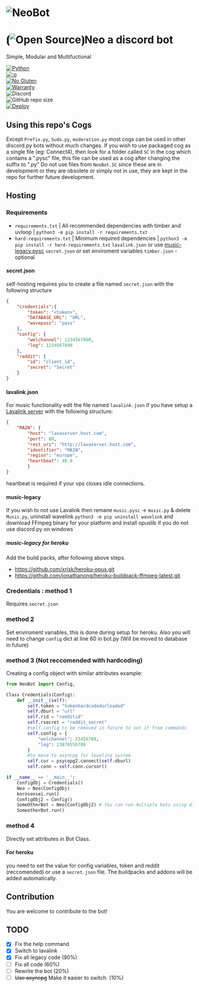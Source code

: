 # ![NeoBot](https://user-images.githubusercontent.com/51919967/86535024-01884d00-befb-11ea-8e27-577e6344413b.png)

# ⦗![Open Source](https://opensource.org/files/osi_favicon.png)⦘Neo a discord bot

Simple, Modular and Multifuctional

[![Python](https://forthebadge.com/images/badges/made-with-python.svg)](https://www.python.org/)<br>
[![:o](https://forthebadge.com/images/badges/you-didnt-ask-for-this.svg)](https://secureimg.stitcher.com/feedimagesplain328/158438.jpg)<br>
[![No Gluten](https://forthebadge.com/images/badges/gluten-free.svg)](https://image.shutterstock.com/image-vector/gluten-free-icon-vector-round-260nw-778351531.jpg)<br>
[![Warranty](https://img.shields.io/badge/NO-WARRANTY!-ff0000?style=for-the-badge&logo=appveyor&labelColor=cc0000)]()<br>
![Discord](https://img.shields.io/discord/583689248117489675?logo=DISCORD&style=for-the-badge)<br>
![GitHub repo size](https://img.shields.io/github/repo-size/TEEN-BOOM/korosensei?style=for-the-badge)<br>
[![Deploy](https://www.herokucdn.com/deploy/button.svg)](https://heroku.com/deploy?template=https://github.com/TEEN-BOOM/NeoBot.git)

## Using this repo's Cogs

Except `Prefix.py`, `Sudo.py`, `moderation.py` most cogs can be used in other discord.py bots without much changes.
If you wish to use packaged cog as a single file (eg: Connect4), then look for a folder called `SC` in the cog which 
contains a ".pysc" file, this file can be used as a cog after changing the suffix to ".py"
Do not use files from `NeoBot.SC` since these are in development or they are obsolete or simply not in use,
they are kept in the repo for further future development.

## Hosting 

### Requirements
 - `requirements.txt` | All recommended dependencies with timber and uvloop | `python3 -m pip install -r requirements.txt`
 - `hard-requirements.txt` | Minimum required dependencies | `python3 -m pip install -r hard-requirements.txt`
`lavalink.json` or use [music-legacy.pysc](https://github.com/TEEN-BOOM/NeoBot/blob/master/NeoBot/cogs/SC/music-legacy.pysc)
`secret.json` or set enviroment variables
`timber.json` - optional

#### secret.json
self-hosting requires you to create a file named `secret.json`
with the following structure 
```json
{
    "credentials":{
        "token": "<token>",
        "DATABASE_URL": "URL",
        "wavepass": "pass"
    },
    "config": {
        "welchannel": 1234567890,
        "log": 1234567890
    },
    "reddit": {
        "id": "client_id",
        "secret": "Secret"
    }
}
```
#### lavalink.json
For music functionality edit the file named `lavalink.json` if you have setup a [Lavalink server](https://github.com/Frederikam/Lavalink/releases/) with the following structure:
```json
{
    "MAIN": {
        "host": "lavaserver.host.com",
        "port": 80,
        "rest_uri": "http://lavaserver.host.com",
        "identifier": "MAIN",
        "region": "europe",
        "heartbeat": 40.0
        }
}
```
heartbeat is required if your vps closes idle connections.
#### music-legacy
If you wish to not use Lavalink then remane `music.pysc` -> `music.py` & delete `Music.py`, uninstall wavelink `python3 -m pip uninstall wavelink`
and download FFmpeg binary for your platform and install opuslib if you do not use discord.py on windows
##### music-legacy for heroku
Add the build packs, after following above steps.
- https://github.com/xrisk/heroku-opus.git
- https://github.com/jonathanong/heroku-buildpack-ffmpeg-latest.git

### Credentials : method 1
Requires `secret.json`

### method 2 

Set enviroment variables, this is done during setup for heroku.
Also you will need to change `config` dict at line 60 in bot.py (Will be moved to database in future)

### method 3 (Not reccomended with hardcoding)
Creating a config object with similar attributes
example:
```py
from NeoBot import Config, 

Class Credentials(Config):
    def __init__(self):
        self.token = "tokenhardcodedorloaded"
        self.dburl = "url"
        self.rid = "redditid"
        self.rsecret = "reddit_secret"
        #self.config to be removed in future to set it from commands
        self.config = {
            "welchannel": 23456789,
            "log": 23876556789
        }
        #to move to asyncpg for leveling system
        self.cur = psycopg2.connect(self.dburl)
        self.conn = self.conn.cursor()

if __name__ == '__main__':
    ConfigObj = Credentials()
    Neo = Neo(ConfigObj)
    korosensei.run()
    ConfigObj2 = Config()
    SomeOtherBot = Neo(ConfigObj2) # You can run multiple bots using different bot and config objects
    SomeotherBot.run()
```
### method 4
Directly set attributes in Bot Class.

#### For heroku 
you need to set the value for config variables, token and reddit (reccomended) or use a `secret.json` file.
The buildpacks and addons will be added automatically.

## Contribution
You are welcome to contribute to the bot!

## TODO
- [x] Fix the help command
- [x] Switch to lavalink
- [x] Fix all legacy code (90%)
- [ ] Fix all code (60%)
- [ ] Rewrite the bot (20%)
- [ ] ~~Use asyncpg~~ Make it easier to switch. (10%)